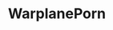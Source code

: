 ---
title: WarplanePorn
crosslinks:
- cockpits
- WarshipPorn
- aviation
- CapturedWeapons
- WWIIplanes
- BrasilOnReddit
- BearIntercepts
- MilitaryPorn
- AirCraftPorn
- livven
- xkcd
- eurofighterworld
- shittyHDR
- IAmA
- india
- MilitaryGfys
- FighterJets
---